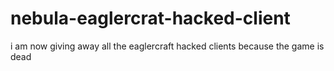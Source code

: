 # nebula-eaglercrat-hacked-client
i am now giving away all the eaglercraft hacked clients because the game is dead
